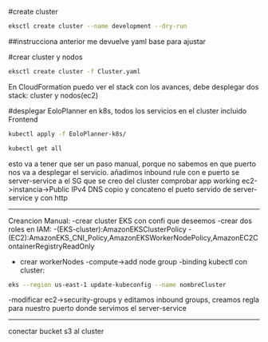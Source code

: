 #create cluster

```sh
eksctl create cluster --name development --dry-run
```

##instrucciona anterior me devuelve yaml base para ajustar

#crear cluster y nodos

```sh
eksctl create cluster -f Cluster.yaml

```

En CloudFormation puedo ver el stack con los avances, debe desplegar dos stack: cluster y nodos(ec2)



#desplegar EoloPlanner en k8s, todos los servicios en el cluster incluido Frontend

```sh
kubectl apply -f EoloPlanner-k8s/
```
```sh
kubectl get all
```
esto va a tener que ser un paso manual, porque no sabemos en que puerto nos va a desplegar el servicio.
añadimos inbound rule con e puerto se server-service a el SG que se creo del cluster
comprobar app working
ec2->instancia->Public IPv4 DNS
copio  y concateno el pueto servido de server-service y con http


--------------------------------
Creancion Manual:
-crear cluster EKS con confi que deseemos
-crear dos roles en IAM:
    -(EKS-cluster):AmazonEKSClusterPolicy
    -(EC2):AmazonEKS_CNI_Policy,AmazonEKSWorkerNodePolicy,AmazonEC2ContainerRegistryReadOnly
- crear workerNodes
    -compute->add node group
-binding kubectl con cluster:
```sh
eks --region us-east-1 update-kubeconfig --name nombreCluster
```
-modificar ec2->security-groups y editamos inbound groups, creamos regla para nuestro puerto donde servimos el server-service 

--------------------------------
conectar bucket s3 al cluster